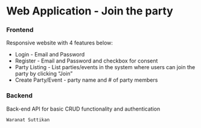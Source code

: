 # Web Application - Join the party

### Frontend
Responsive website with 4 features below:
- Login - Email and Password
- Register - Email and Password and checkbox for consent
- Party Listing - List parties/events in the system where users can join the party by clicking “Join”
- Create Party/Event - party name and # of party members

### Backend
Back-end API for basic CRUD functionality and authentication

```
Waranat Suttikan
```
